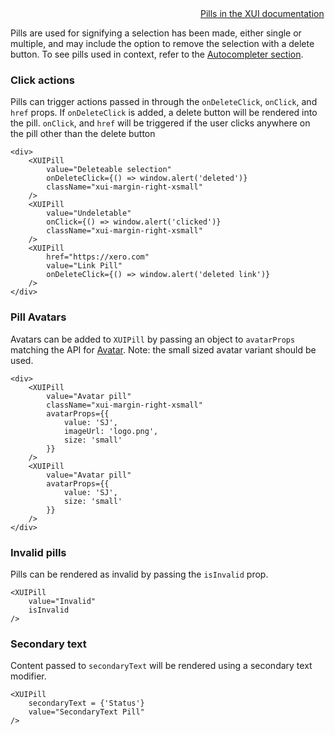 <div class="xui-margin-vertical">
	<div>
		<svg focusable="false" class="xui-icon xui-icon-inline xui-icon-large xui-icon-color-blue"> <use xlink:href="#xui-icon-bookmark" role="presentation"/></svg>
		<span><a href="../section-pills-and-tags.html#pills-and-tags-2">Pills in the XUI documentation</a></span>
	</div>
</div>

Pills are used for signifying a selection has been made, either single or multiple, and may include the option to remove the selection with a delete button. To see pills used in context, refer to the [Autocompleter section](#autocompleter).

### Click actions

Pills can trigger actions passed in through the `onDeleteClick`, `onClick`, and `href` props. If `onDeleteClick` is added, a delete button will be rendered into the pill. `onClick`, and `href` will be triggered if the user clicks anywhere on the pill other than the delete button

```
<div>
	<XUIPill
		value="Deleteable selection"
		onDeleteClick={() => window.alert('deleted')}
		className="xui-margin-right-xsmall"
	/>
	<XUIPill
		value="Undeletable"
		onClick={() => window.alert('clicked')}
		className="xui-margin-right-xsmall"
	/>
	<XUIPill
		href="https://xero.com"
		value="Link Pill"
		onDeleteClick={() => window.alert('deleted link')}
	/>
</div>
```

### Pill Avatars

Avatars can be added to `XUIPill` by passing an object to `avatarProps` matching the API for <a href="#avatar">Avatar</a>. Note: the small sized avatar variant should be used.

```
<div>
	<XUIPill
		value="Avatar pill"
		className="xui-margin-right-xsmall"
		avatarProps={{
			value: 'SJ',
			imageUrl: 'logo.png',
			size: 'small'
		}}
	/>
	<XUIPill
		value="Avatar pill"
		avatarProps={{
			value: 'SJ',
			size: 'small'
		}}
	/>
</div>
```

### Invalid pills

Pills can be rendered as invalid by passing the `isInvalid` prop.

```
<XUIPill
	value="Invalid"
	isInvalid
/>
```

### Secondary text

Content passed to `secondaryText` will be rendered using a secondary text modifier.

```
<XUIPill
	secondaryText = {'Status'}
	value="SecondaryText Pill"
/>
```
